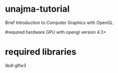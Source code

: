 # unajma-tutorial
Brief Introduction to Computer Graphics with OpenGL


#required hardware
GPU with opengl version 4.3+

# required libraries
libdl
glfw3
